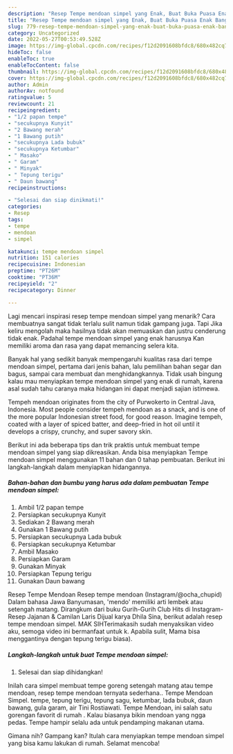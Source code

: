 ```yaml
---
description: "Resep Tempe mendoan simpel yang Enak, Buat Buka Puasa Enak Banget"
title: "Resep Tempe mendoan simpel yang Enak, Buat Buka Puasa Enak Banget"
slug: 779-resep-tempe-mendoan-simpel-yang-enak-buat-buka-puasa-enak-banget
category: Uncategorized
date: 2022-05-27T00:53:49.528Z
image: https://img-global.cpcdn.com/recipes/f12d2091608bfdc8/680x482cq70/tempe-mendoan-simpel-foto-resep-utama.jpg
hideToc: false
enableToc: true
enableTocContent: false
thumbnail: https://img-global.cpcdn.com/recipes/f12d2091608bfdc8/680x482cq70/tempe-mendoan-simpel-foto-resep-utama.jpg
cover: https://img-global.cpcdn.com/recipes/f12d2091608bfdc8/680x482cq70/tempe-mendoan-simpel-foto-resep-utama.jpg
author: Admin
authorAv: notfound
ratingvalue: 5
reviewcount: 21
recipeingredient:
- "1/2 papan tempe"
- "secukupnya Kunyit"
- "2 Bawang merah"
- "1 Bawang putih"
- "secukupnya Lada bubuk"
- "secukupnya Ketumbar"
- " Masako"
- " Garam"
- " Minyak"
- " Tepung terigu"
- " Daun bawang"
recipeinstructions:

- "Selesai dan siap dinikmati!"
categories:
- Resep
tags:
- tempe
- mendoan
- simpel

katakunci: tempe mendoan simpel 
nutrition: 151 calories
recipecuisine: Indonesian
preptime: "PT26M"
cooktime: "PT36M"
recipeyield: "2"
recipecategory: Dinner

---
```



Lagi mencari inspirasi resep tempe mendoan simpel yang menarik? Cara membuatnya sangat tidak terlalu sulit namun tidak gampang juga. Tapi Jika keliru mengolah maka hasilnya tidak akan memuaskan dan justru cenderung tidak enak. Padahal tempe mendoan simpel yang enak harusnya Kan memiliki aroma dan rasa yang dapat memancing selera kita.


Banyak hal yang sedikit banyak mempengaruhi kualitas rasa dari tempe mendoan simpel, pertama dari jenis bahan, lalu pemilihan bahan segar dan bagus, sampai cara membuat dan menghidangkannya. Tidak usah bingung kalau mau menyiapkan tempe mendoan simpel yang enak di rumah, karena asal sudah tahu caranya maka hidangan ini dapat menjadi sajian istimewa.

Tempeh mendoan originates from the city of Purwokerto in Central Java, Indonesia. Most people consider tempeh mendoan as a snack, and is one of the more popular Indonesian street food, for good reason. Imagine tempeh, coated with a layer of spiced batter, and deep-fried in hot oil until it develops a crispy, crunchy, and super savory skin.


Berikut ini ada beberapa tips dan trik praktis untuk membuat tempe mendoan simpel yang siap dikreasikan. Anda bisa menyiapkan Tempe mendoan simpel menggunakan 11 bahan dan 0 tahap pembuatan. Berikut ini langkah-langkah dalam menyiapkan hidangannya.

<!--inarticleads1-->

##### Bahan-bahan dan bumbu yang harus ada dalam pembuatan Tempe mendoan simpel:

1. Ambil 1/2 papan tempe
1. Persiapkan secukupnya Kunyit
1. Sediakan 2 Bawang merah
1. Gunakan 1 Bawang putih
1. Persiapkan secukupnya Lada bubuk
1. Persiapkan secukupnya Ketumbar
1. Ambil  Masako
1. Persiapkan  Garam
1. Gunakan  Minyak
1. Persiapkan  Tepung terigu
1. Gunakan  Daun bawang


Resep Tempe Mendoan Resep tempe mendoan (Instagram/@ocha_chupid) Dalam bahasa Jawa Banyumasan, &#39;mendo&#39; memiliki arti lembek atau setengah matang. Dirangkum dari buku Gurih-Gurih Club Hits di Instagram-Resep Jajanan &amp; Camilan Laris Dijual karya Dhila Sina, berikut adalah resep tempe mendoan simpel. MAK SIHTerimakasih sudah menyaksikan video aku, semoga video ini bermanfaat untuk k. Apabila sulit, Mama bisa menggantinya dengan tepung terigu biasa). 

<!--inarticleads2-->

##### Langkah-langkah untuk buat Tempe mendoan simpel:


1. Selesai dan siap dihidangkan!

Inilah cara simpel membuat tempe goreng setengah matang atau tempe mendoan, resep tempe mendoan ternyata sederhana.. Tempe Mendoan Simpel. tempe, tepung terigu, tepung sagu, ketumbar, lada bubuk, daun bawang, gula garam, air Tini Rostiawati. Tempe Mendoan, ini salah satu gorengan favorit di rumah ️. Kalau biasanya bikin mendoan yang ngga pedas. Tempe hampir selalu ada untuk pendamping makanan utama. 

Gimana nih? Gampang kan? Itulah cara menyiapkan tempe mendoan simpel yang bisa kamu lakukan di rumah. Selamat mencoba!
